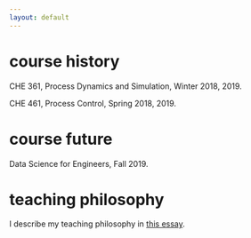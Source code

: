 ```yaml
---
layout: default
---
```


# course history
CHE 361, Process Dynamics and Simulation, Winter 2018, 2019.

CHE 461, Process Control, Spring 2018, 2019.

# course future
Data Science for Engineers, Fall 2019.

# teaching philosophy
I describe my teaching philosophy in [this essay](teaching_philosophy.pdf).
